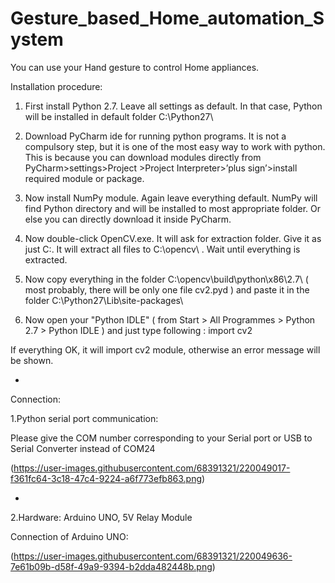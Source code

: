 # Gesture_based_Home_automation_System

You can use your Hand gesture to control Home appliances.

Installation procedure:

1) First install Python 2.7. Leave all settings as default. In that case, Python will be installed in default folder
C:\Python27\

2) Download PyCharm ide for running python programs. It is not a compulsory step, but it is one of the
most easy way to work with python. This is because you can download modules directly from
PyCharm>settings>Project >Project Interpreter>’plus sign’>install required module or package.

2) Now install NumPy module. Again leave everything default. NumPy will find Python directory and will
be installed to most appropriate folder. Or else you can directly download it inside PyCharm.

3) Now double-click OpenCV.exe. It will ask for extraction folder. Give it as just C:\. It will extract all files
to C:\opencv\ . Wait until everything is extracted.

4) Now copy everything in the folder C:\opencv\build\python\x86\2.7\ ( most probably, there will be only
one file cv2.pyd ) and paste it in the folder C:\Python27\Lib\site-packages\

5) Now open your "Python IDLE" ( from Start > All Programmes > Python 2.7 > Python IDLE ) and just
type following : import cv2

If everything OK, it will import cv2 module, otherwise an error message will be shown. 

-

Connection:

1.Python serial port communication:

Please give the COM number corresponding to your Serial port or USB to Serial Converter instead of
COM24

(https://user-images.githubusercontent.com/68391321/220049017-f361fc64-3c18-47c4-9224-a6f773efb863.png)

-

2.Hardware:   Arduino UNO, 5V Relay Module


Connection of Arduino UNO:

(https://user-images.githubusercontent.com/68391321/220049636-7e61b09b-d58f-49a9-9394-b2dda482448b.png)
